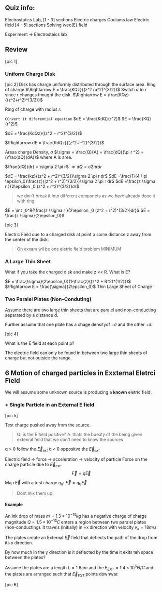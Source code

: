 ## Quiz info:
Electrostatics Lab,
[1 - 3] sections
Electric charges
Coulums law
Electric field
[4 - 5] sections
Solving  \vec{E} field 

Experiment => Electrostaics lab

## Review
[pic 1]

### Uniform Charge DIsk

[pic 2]
Disk has charge uniformly distributed through the surface area.
Ring of charge
$\Rightarrow E = \frac{KQz}{(z^2+a^2)^{3/2}}$
Switch $a$ to $r$ since r changes thought the disk.
$\Rightarrow E = \frac{KQz}{(z^2+r^2)^{3/2}}$

Ring of charge with radius $r$.

```COnvert it diferential equation```
$dE = \frac{KdQ}{r^2}$
$E = \frac{KQ}{r^2}$

$dE = \frac{KdQz}{(z^2 + r^2)^{3/2}}$

$\Rightarrow dE = \frac{KdQz}{(z^2+r^2)^{3/2}}$

Areaa charge Density, $\sigma$
$\sigma = \frac{Q}{A} = \frac{dQ}{\pi r ^2} = (\frac{dQ}{dA})$ 
where A is area.

$\frac{dQ}{dr} = \sigma 2 \pi r$
$\Rightarrow dQ = \sigma 2 \pi r dr$

$dE = \frac{kz}{(z^2 + r^2)^{3/2}}\sigma 2 \pi r dr$
$dE =\frac{1}{4 \ pi \epsilon_0}\frac{z}{(z^2 + r^2)^{3/2}}\sigma 2 \pi r dr$
$dE =\frac{z \sigma r }{2\epsilon _0 (z^2 + r^2)^{3/2}}dr$

> we don't break it into different componets as we have already done it with ring

$E = \int _0^R{\frac{z \sigma r }{2\epsilon _0 (z^2 + r^2)^{3/2}}dr}$
$E = \frac{z \sigma}{2\epsilon_0}$

[pic 3]

Electric Field due to a charged disk at point p some distance z away from the center of the disk.
> On exxam wil be one eletric field problem MINIMUM

### A Large Thin Sheet
What if you take the charged disk and make z << R.
What is E?

$E = \frac{\sigma}{2\epsilon_0}(1-\frac{z}{(z^2 + R^2)^{1/2}})$
$\Rightarrow E = \frac{\sigma}{2\epsilon_0}$
Thin Large Sheet of Charge

### Two Paralel Plates (Non-Conduting)

Assume there are two large thin sheets that are paralel and non-conducting separated by a distance d.

Further assume that one plate has a chage densityof $-\sigma$ and the other $+\sigma$.

[pic 4]

What is the E field at each point p?

The electric field can only be found in between two large thin sheets of charge but not outside the range.

## 6 Motion of charged particles in Exxternal Eletrci Field
We will assume some unknown source is producing a **known** eletric field.
### + Single Particle in an External E field

[pic 5]

Test charge pushed away from the source.

>Q: is the E field positive?
>A: thats the bueaty of the being given extenral feild that we don't need to know the sources

q > 0 follow the $\vec{E}_{ext}$
q < 0 oppositve the $\vec{E}_{ext}$

Electric field -> force -> acceleration -> velocity of particle
Force on the charge particle due to $\vec{E}_{ext}$: $$\vec{F} = q\vec{E}$$

Map $\vec{E}$ with a test charge $q_0$: $\vec{F} = q_0\vec{E}$

> Dont mix them up!

#### Example
An ink drop of mass $m = 1.3 * 10^{-10}kg$ has a negative charge of charge magnitude $Q = 1.5 * 10^{-13} C$ enters a region between two paralel plates (non-conducting). It travels (initially) in +x direction with velocity  $v_x = 18 m/s$

The plates create an External $\vec{E}$ field that deflects the path of the drop from its x direction.

By how much in the y direction is it deflected by the time it exits teh space between the plates?

Assume the plates are a length $L = 1.6 cm$ and the $E_{EXT} = 1.4 \times 10^6 N/C$ and the plates are arranged such that $\vec{E}_{EXT}$ points downwar.

[pic 6]